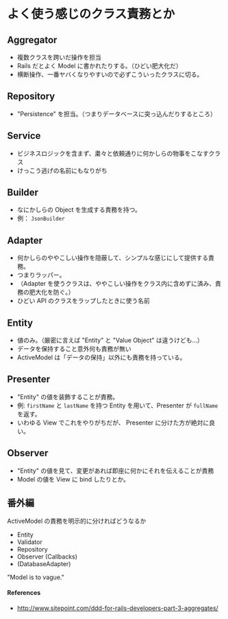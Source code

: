 よく使う感じのクラス責務とか
===

Aggregator
---

- 複数クラスを跨いだ操作を担当
- Rails だとよく Model に書かれたりする。（ひどい肥大化だ）
- 横断操作、一番ヤバくなりやすいので必ずこういったクラスに切る。

Repository
---

- "Persistence" を担当。（つまりデータベースに突っ込んだりするところ）

Service
---

- ビジネスロジックを含まず、粛々と依頼通りに何かしらの物事をこなすクラス
- けっこう逃げの名前にもなりがち

Builder
---

- なにかしらの Object を生成する責務を持つ。
- 例： `JsonBuilder`

Adapter
---

- 何かしらのややこしい操作を隠蔽して、シンプルな感じにして提供する責務。
- つまりラッパー。
- （Adapter を使うクラスは、ややこしい操作をクラス内に含めずに済み、責務の肥大化を防ぐ。）
- ひどい API のクラスをラップしたときに使う名前

Entity
---

- 値のみ。（厳密に言えば "Entity" と "Value Object" は違うけども…）
- データを保持すること意外何も責務が無い
- ActiveModel は「データの保持」以外にも責務を持っている。

Presenter
---

- "Entity" の値を装飾することが責務。
- 例: `firstName` と `lastName` を持つ Entity を用いて、Presenter が `fullName` を返す。
- いわゆる View でこれをやりがちだが、 Presenter に分けた方が絶対に良い。

Observer
---

- "Entity" の値を見て、変更があれば即座に何かにそれを伝えることが責務
- Model の値を View に bind したりとか。

番外編
---

ActiveModel の責務を明示的に分ければどうなるか

* Entity
* Validator
* Repository
* Observer (Callbacks)
* (DatabaseAdapter)

"Model is to vague."

#### References

- http://www.sitepoint.com/ddd-for-rails-developers-part-3-aggregates/
